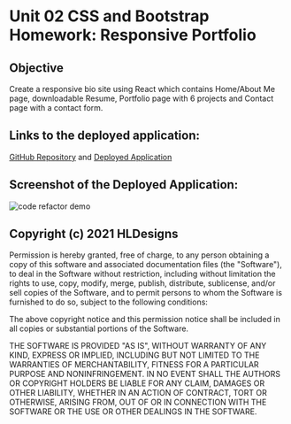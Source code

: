 # Unit 02 CSS and Bootstrap Homework: Responsive Portfolio

## Objective
Create a responsive bio site using React which contains Home/About Me page, downloadable Resume, Portfolio page with 6 projects and Contact page with a contact form.

## Links to the deployed application:
[GitHub Repository](https://github.com/hanhle1989/Hanh-Le-React-Portfolio)
and [Deployed Application](https://hanhle1989.github.io/Hanh-Le-React-Portfolio/)


## Screenshot of the Deployed Application:
![code refactor demo](./pics/screenshot.jpg)


## Copyright (c) 2021 HLDesigns
Permission is hereby granted, free of charge, to any person obtaining a copy of this software and associated documentation files (the "Software"), to deal in the Software without restriction, including without limitation the rights to use, copy, modify, merge, publish, distribute, sublicense, and/or sell copies of the Software, and to permit persons to whom the Software is furnished to do so, subject to the following conditions:

The above copyright notice and this permission notice shall be included in all copies or substantial portions of the Software.

THE SOFTWARE IS PROVIDED "AS IS", WITHOUT WARRANTY OF ANY KIND, EXPRESS OR IMPLIED, INCLUDING BUT NOT LIMITED TO THE WARRANTIES OF MERCHANTABILITY, FITNESS FOR A PARTICULAR PURPOSE AND NONINFRINGEMENT. IN NO EVENT SHALL THE AUTHORS OR COPYRIGHT HOLDERS BE LIABLE FOR ANY CLAIM, DAMAGES OR OTHER LIABILITY, WHETHER IN AN ACTION OF CONTRACT, TORT OR OTHERWISE, ARISING FROM, OUT OF OR IN CONNECTION WITH THE SOFTWARE OR THE USE OR OTHER DEALINGS IN THE SOFTWARE.